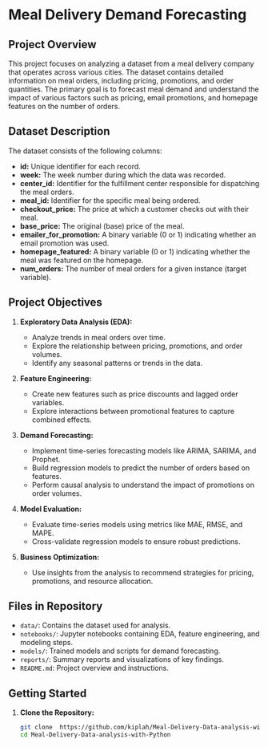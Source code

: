 # Meal Delivery Demand Forecasting

## Project Overview

This project focuses on analyzing a dataset from a meal delivery company that operates across various cities. The dataset contains detailed information on meal orders, including pricing, promotions, and order quantities. The primary goal is to forecast meal demand and understand the impact of various factors such as pricing, email promotions, and homepage features on the number of orders.

## Dataset Description

The dataset consists of the following columns:

- **id:** Unique identifier for each record.
- **week:** The week number during which the data was recorded.
- **center_id:** Identifier for the fulfillment center responsible for dispatching the meal orders.
- **meal_id:** Identifier for the specific meal being ordered.
- **checkout_price:** The price at which a customer checks out with their meal.
- **base_price:** The original (base) price of the meal.
- **emailer_for_promotion:** A binary variable (0 or 1) indicating whether an email promotion was used.
- **homepage_featured:** A binary variable (0 or 1) indicating whether the meal was featured on the homepage.
- **num_orders:** The number of meal orders for a given instance (target variable).

## Project Objectives

1. **Exploratory Data Analysis (EDA):**
   - Analyze trends in meal orders over time.
   - Explore the relationship between pricing, promotions, and order volumes.
   - Identify any seasonal patterns or trends in the data.

2. **Feature Engineering:**
   - Create new features such as price discounts and lagged order variables.
   - Explore interactions between promotional features to capture combined effects.

3. **Demand Forecasting:**
   - Implement time-series forecasting models like ARIMA, SARIMA, and Prophet.
   - Build regression models to predict the number of orders based on features.
   - Perform causal analysis to understand the impact of promotions on order volumes.

4. **Model Evaluation:**
   - Evaluate time-series models using metrics like MAE, RMSE, and MAPE.
   - Cross-validate regression models to ensure robust predictions.

5. **Business Optimization:**
   - Use insights from the analysis to recommend strategies for pricing, promotions, and resource allocation.

## Files in Repository

- `data/`: Contains the dataset used for analysis.
- `notebooks/`: Jupyter notebooks containing EDA, feature engineering, and modeling steps.
- `models/`: Trained models and scripts for demand forecasting.
- `reports/`: Summary reports and visualizations of key findings.
- `README.md`: Project overview and instructions.

## Getting Started

1. **Clone the Repository:**
   ```bash
   git clone  https://github.com/kiplah/Meal-Delivery-Data-analysis-with-Python.git
   cd Meal-Delivery-Data-analysis-with-Python

